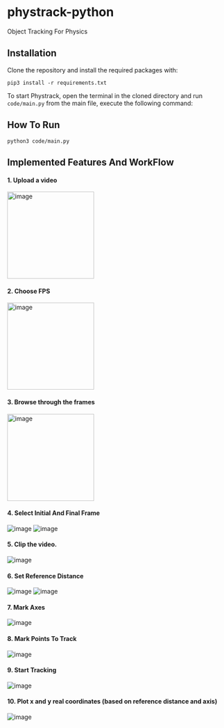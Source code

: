 # phystrack-python
Object Tracking For Physics

## Installation
Clone the repository and install the required packages with:
```
pip3 install -r requirements.txt
```

To start Phystrack, open the terminal in the cloned directory and run `code/main.py` from the main file, execute the following command:

## How To Run
```
python3 code/main.py
```

## Implemented Features And WorkFlow
#### 1. Upload a video
<img src="https://github.com/naafey-aamer/phystrack-python/assets/115401133/d8d6559b-01da-4ee9-9ba3-15f46ae0c15d" alt="image" width="200">


#### 2. Choose FPS
<img src="https://github.com/naafey-aamer/phystrack-python/assets/115401133/32f2317a-2e3c-443d-ac6c-c207c582ee80" alt="image" width="200">

#### 3. Browse through the frames
<img src="https://github.com/naafey-aamer/phystrack-python/assets/115401133/1149a394-ed7b-4157-a781-449dc75d069e" alt="image" width="200">

#### 4. Select Initial And Final Frame
![image](https://github.com/naafey-aamer/phystrack-python/assets/115401133/f3a91ab0-083f-4352-bdaf-00364026e5a5)
![image](https://github.com/naafey-aamer/phystrack-python/assets/115401133/4d8d48f6-405d-4e00-9bf3-4d0c728bf448)

#### 5. Clip the video.
![image](https://github.com/naafey-aamer/phystrack-python/assets/115401133/4c0dd5ca-f430-440a-bea7-e2877686157e)

#### 6. Set Reference Distance
![image](https://github.com/naafey-aamer/phystrack-python/assets/115401133/2a4aedb3-8327-4e39-879c-8ba089dac469)
![image](https://github.com/naafey-aamer/phystrack-python/assets/115401133/2d7a4ebf-0464-4ef5-89ba-537456324149)


#### 7. Mark Axes
![image](https://github.com/naafey-aamer/phystrack-python/assets/115401133/804f6f4b-53f8-4b96-b5b6-12e2cc90fc45)

#### 8. Mark Points To Track
![image](https://github.com/naafey-aamer/phystrack-python/assets/115401133/98ba2f71-66e2-4208-91ae-eecf2df3f7fa)

#### 9. Start Tracking
![image](https://github.com/naafey-aamer/phystrack-python/assets/115401133/c299cd82-7080-4e45-a134-0bf5d8de7507)

#### 10. Plot x and y real coordinates (based on reference distance and axis)
![image](https://github.com/naafey-aamer/phystrack-python/assets/115401133/f87926fb-dc9d-4992-b483-aad26b5189d2)

